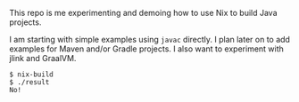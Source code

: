 This repo is me experimenting and demoing how to use Nix to build Java projects.

I am starting with simple examples using `javac` directly. I plan later on to add examples for Maven and/or Gradle projects. I also want to experiment with jlink and GraalVM.

```
$ nix-build
$ ./result
No!
```